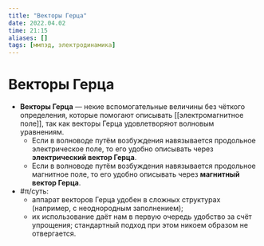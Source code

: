 ```yaml
---
title: "Векторы Герца"
date: 2022.04.02
time: 21:15
aliases: []
tags: [ммпэд, электродинамика]
---
```


# Векторы Герца

- **Векторы Герца** — некие вспомогательные величины без чёткого определения, которые помогают описывать [[электромагнитное поле]], так как векторы Герца удовлетворяют волновым уравнениям.
	- Если в волноводе путём возбуждения навязывается продольное электрическое поле, то его удобно описывать через **электрический вектор Герца**.
	- Если в волноводе путём возбуждения навязывается продольное магнитное поле, то его удобно описывать через **магнитный вектор Герца**.
- #π/суть:
	- аппарат векторов Герца удобен в сложных структурах (например, с неоднородным заполнением);
	- их использование даёт нам в первую очередь удобство за счёт упрощения; стандартный подход при этом никоем образом не отвергается.
